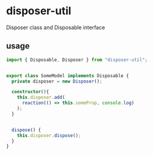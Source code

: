 # disposer-util  

Disposer class and Disposable interface  

## usage  

```ts
import { Disposable, Disposer } from "disposer-util";


export class SomeModel implements Disposable {
  private disposer = new Disposer();

  constructor(){
    this.disposer.add(
      reaction(() => this.someProp, console.log)
    );
  }


  dispose() {
    this.disposer.dispose();
  }
}

```